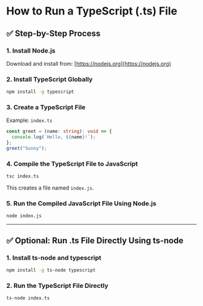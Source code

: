 
# How to Run a TypeScript (.ts) File

## ✅ Step-by-Step Process

### 1. Install Node.js
Download and install from: [https://nodejs.org](https://nodejs.org)

### 2. Install TypeScript Globally
```bash
npm install -g typescript
```

### 3. Create a TypeScript File
Example: `index.ts`
```ts
const greet = (name: string): void => {
  console.log(`Hello, ${name}!`);
};
greet("Sunny");
```

### 4. Compile the TypeScript File to JavaScript
```bash
tsc index.ts
```
This creates a file named `index.js`.

### 5. Run the Compiled JavaScript File Using Node.js
```bash
node index.js
```

---

## ✅ Optional: Run .ts File Directly Using ts-node

### 1. Install ts-node and typescript
```bash
npm install -g ts-node typescript
```

### 2. Run the TypeScript File Directly
```bash
ts-node index.ts
```

